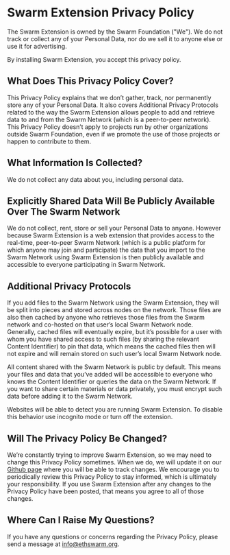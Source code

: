 # Swarm Extension Privacy Policy

The Swarm Extension is owned by the Swarm Foundation ("We"). We do not track or collect any of your Personal Data, nor do we sell it to anyone else or use it for advertising.

By installing Swarm Extension, you accept this privacy policy.

## What Does This Privacy Policy Cover?

This Privacy Policy explains that we don’t gather, track, nor permanently store any of your Personal Data. It also covers Additional Privacy Protocols related to the way the Swarm Extension allows people to add and retrieve data to and from the Swarm Network (which is a peer-to-peer network). This Privacy Policy doesn’t apply to projects run by other organizations outside Swarm Foundation, even if we promote the use of those projects or happen to contribute to them.

## What Information Is Collected?

We do not collect any data about you, including personal data.

## Explicitly Shared Data Will Be Publicly Available Over The Swarm Network

We do not collect, rent, store or sell your Personal Data to anyone. However because Swarm Extension is a web extension that provides access to the real-time, peer-to-peer Swarm Network (which is a public platform for which anyone may join and participate) the data that you import to the Swarm Network using Swarm Extension is then publicly available and accessible to everyone participating in Swarm Network.

## Additional Privacy Protocols

If you add files to the Swarm Network using the Swarm Extension, they will be split into pieces and stored across nodes on the network. Those files are also then cached by anyone who retrieves those files from the Swarm network and co-hosted on that user’s local Swarm Network node. Generally, cached files will eventually expire, but it’s possible for a user with whom you have shared access to such files (by sharing the relevant Content Identifier) to pin that data, which means the cached files then will not expire and will remain stored on such user’s local Swarm Network node.

All content shared with the Swarm Network is public by default. This means your files and data that you’ve added will be accessible to everyone who knows the Content Identifier or queries the data on the Swarm Network. If you want to share certain materials or data privately, you must encrypt such data before adding it to the Swarm Network.

Websites will be able to detect you are running Swarm Extension. To disable this behavior use incognito mode or turn off the extension.

## Will The Privacy Policy Be Changed?

We’re constantly trying to improve Swarm Extension, so we may need to change this Privacy Policy sometimes. When we do, we will update it on our [Github page](https://github.com/ethersphere/swarm-extension/commits/main/PRIVACY-POLICY.md) where you will be able to track changes.
We encourage you to periodically review this Privacy Policy to stay informed, which is ultimately your responsibility. If you use Swarm Extension after any changes to the Privacy Policy have been posted, that means you agree to all of those changes.

## Where Can I Raise My Questions?

If you have any questions or concerns regarding the Privacy Policy, please send a message at <info@ethswarm.org>.
